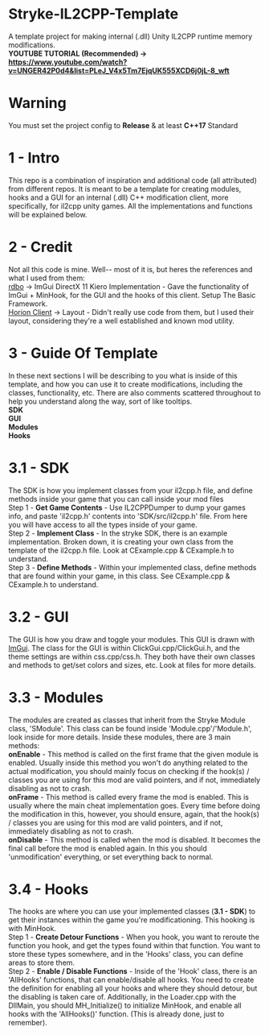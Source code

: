 # Stryke-IL2CPP-Template
A template project for making internal (.dll) Unity IL2CPP runtime memory modifications.
<br>
<strong>YOUTUBE TUTORIAL (Recommended) -> https://www.youtube.com/watch?v=UNGER42P0d4&list=PLeJ_V4x5Tm7EjqUK555XCD6j0jL-8_wft</strong>

# Warning
You must set the project config to <b>Release</b> & at least <b>C++17</b> Standard

# 1 - Intro
This repo is a combination of inspiration and additional code (all attributed) from different repos. It is meant to be a template for creating modules, hooks and a GUI for an internal (.dll) C++ modification client, more specifically, for il2cpp unity games. All the implementations and functions will be explained below.

# 2 - Credit
Not all this code is mine. Well-- most of it is, but heres the references and what I used from them:
<br/>
<a href="https://github.com/rdbo">rdbo</a> -> ImGui DirectX 11 Kiero Implementation - Gave the functionality of ImGui + MinHook, for the GUI and the hooks of this client. Setup The Basic Framework.
<br/>
<a href="https://github.com/horionclient/Horion">Horion Client</a> -> Layout - Didn't really use code from them, but I used their layout, considering they're a well established and known mod utility.
<br/>

# 3 - Guide Of Template
In these next sections I will be describing to you what is inside of this template, and how you can use it to create modifications, including the classes, functionality, etc. There are also comments scattered throughout to help you understand along the way, sort of like tooltips.
<br/>
<b>SDK</b>
<br/>
<b>GUI</b>
<br/>
<b>Modules</b>
<br/>
<b>Hooks</b>
<br/>

# 3.1 - SDK
The SDK is how you implement classes from your il2cpp.h file, and define methods inside your game that you can call inside your mod files
<br/>
Step 1 - <b>Get Game Contents</b> - Use IL2CPPDumper to dump your games info, and paste 'il2cpp.h' contents into 'SDK/src/il2cpp.h' file. From here you will have access to all the types inside of your game.
<br/>
Step 2 - <b>Implement Class</b> - In the stryke SDK, there is an example implementation. Broken down, it is creating your own class from the template of the il2cpp.h file. Look at CExample.cpp & CExample.h to understand.
<br/>
Step 3 - <b>Define Methods</b> - Within your implemented class, define methods that are found within your game, in this class. See CExample.cpp & CExample.h to understand.
<br/>

# 3.2 - GUI
The GUI is how you draw and toggle your modules. This GUI is drawn with <a href="https://github.com/ocornut/imgui">ImGui</a>. The class for the GUI is within ClickGui.cpp/ClickGui.h, and the theme settings are within css.cpp/css.h. They both have their own classes and methods to get/set colors and sizes, etc. Look at files for more details.

# 3.3 - Modules
The modules are created as classes that inherit from the Stryke Module class, 'SModule'. This class can be found inside 'Module.cpp'/'Module.h', look inside for more details. Inside these modules, there are 3 main methods:
<br/>
<b>onEnable</b> - This method is called on the first frame that the given module is enabled. Usually inside this method you won't do anything related to the actual modification, you should mainly focus on checking if the hook(s) / classes you are using for this mod are valid pointers, and if not, immediately disabling as not to crash. 
<br/>
<b>onFrame</b> - This method is called every frame the mod is enabled. This is usually where the main cheat implementation goes. Every time before doing the modification in this, however, you should ensure, again, that the hook(s) / classes you are using for this mod are valid pointers, and if not, immediately disabling as not to crash.
<br/>
<b>onDisable</b> - This method is called when the mod is disabled. It becomes the final call before the mod is enabled again. In this you should 'unmodification' everything, or set everything back to normal.

# 3.4 - Hooks
The hooks are where you can use your implemented classes (<b>3.1 - SDK</b>) to get their instances within the game you're modificationing. This hooking is with MinHook.
<br/>
Step 1 - <b>Create Detour Functions</b> - When you hook, you want to reroute the function you hook, and get the types found within that function. You want to store these types somewhere, and in the 'Hooks' class, you can define areas to store them.
<br/>
Step 2 - <b>Enable / Disable Functions</b> - Inside of the 'Hook' class, there is an 'AllHooks' functions, that can enable/disable all hooks. You need to create the definition for enabling all your hooks and where they should detour, but the disabling is taken care of. Additionally, in the Loader.cpp with the DllMain, you should MH_Initialize() to initialize MinHook, and enable all hooks with the 'AllHooks()' function. (This is already done, just to remember).
